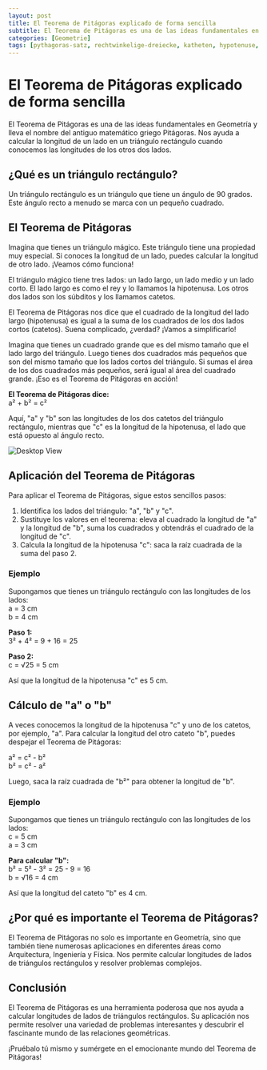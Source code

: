```yaml
---
layout: post
title: El Teorema de Pitágoras explicado de forma sencilla
subtitle: El Teorema de Pitágoras es una de las ideas fundamentales en Geometría
categories: [Geometrie]
tags: [pythagoras-satz, rechtwinkelige-dreiecke, katheten, hypotenuse, geometrische-berechnungen]
---
```


# El Teorema de Pitágoras explicado de forma sencilla
El Teorema de Pitágoras es una de las ideas fundamentales en Geometría y lleva el nombre del antiguo matemático griego Pitágoras. Nos ayuda a calcular la longitud de un lado en un triángulo rectángulo cuando conocemos las longitudes de los otros dos lados.

## ¿Qué es un triángulo rectángulo?
Un triángulo rectángulo es un triángulo que tiene un ángulo de 90 grados. Este ángulo recto a menudo se marca con un pequeño cuadrado.

## El Teorema de Pitágoras
Imagina que tienes un triángulo mágico. Este triángulo tiene una propiedad muy especial. Si conoces la longitud de un lado, puedes calcular la longitud de otro lado. ¡Veamos cómo funciona!

El triángulo mágico tiene tres lados: un lado largo, un lado medio y un lado corto. El lado largo es como el rey y lo llamamos la hipotenusa. Los otros dos lados son los súbditos y los llamamos catetos.

El Teorema de Pitágoras nos dice que el cuadrado de la longitud del lado largo (hipotenusa) es igual a la suma de los cuadrados de los dos lados cortos (catetos). Suena complicado, ¿verdad? ¡Vamos a simplificarlo!

Imagina que tienes un cuadrado grande que es del mismo tamaño que el lado largo del triángulo. Luego tienes dos cuadrados más pequeños que son del mismo tamaño que los lados cortos del triángulo. Si sumas el área de los dos cuadrados más pequeños, será igual al área del cuadrado grande. ¡Eso es el Teorema de Pitágoras en acción!

**El Teorema de Pitágoras dice:**<br>
a² + b² = c²<br>

Aquí, "a" y "b" son las longitudes de los dos catetos del triángulo rectángulo, mientras que "c" es la longitud de la hipotenusa, el lado que está opuesto al ángulo recto.


![Desktop View](/assets/images/math/pythagoras.png)

## Aplicación del Teorema de Pitágoras
Para aplicar el Teorema de Pitágoras, sigue estos sencillos pasos:

1. Identifica los lados del triángulo: "a", "b" y "c".
2. Sustituye los valores en el teorema: eleva al cuadrado la longitud de "a" y la longitud de "b", suma los cuadrados y obtendrás el cuadrado de la longitud de "c".
3. Calcula la longitud de la hipotenusa "c": saca la raíz cuadrada de la suma del paso 2.

### Ejemplo
Supongamos que tienes un triángulo rectángulo con las longitudes de los lados:<br>
a = 3 cm<br>
b = 4 cm

**Paso 1:**<br>
3² + 4² = 9 + 16 = 25

**Paso 2:**<br>
c = √25 = 5 cm

Así que la longitud de la hipotenusa "c" es 5 cm.

## Cálculo de "a" o "b"
A veces conocemos la longitud de la hipotenusa "c" y uno de los catetos, por ejemplo, "a". Para calcular la longitud del otro cateto "b", puedes despejar el Teorema de Pitágoras:

a² = c² - b²<br>
b² = c² - a²

Luego, saca la raíz cuadrada de "b²" para obtener la longitud de "b".

### Ejemplo
Supongamos que tienes un triángulo rectángulo con las longitudes de los lados:<br>
c = 5 cm<br>
a = 3 cm

**Para calcular "b":**<br>
b² = 5² - 3² = 25 - 9 = 16<br>
b = √16 = 4 cm

Así que la longitud del cateto "b" es 4 cm.

## ¿Por qué es importante el Teorema de Pitágoras?
El Teorema de Pitágoras no solo es importante en Geometría, sino que también tiene numerosas aplicaciones en diferentes áreas como Arquitectura, Ingeniería y Física. Nos permite calcular longitudes de lados de triángulos rectángulos y resolver problemas complejos.

## Conclusión
El Teorema de Pitágoras es una herramienta poderosa que nos ayuda a calcular longitudes de lados de triángulos rectángulos. Su aplicación nos permite resolver una variedad de problemas interesantes y descubrir el fascinante mundo de las relaciones geométricas.

¡Pruébalo tú mismo y sumérgete en el emocionante mundo del Teorema de Pitágoras!